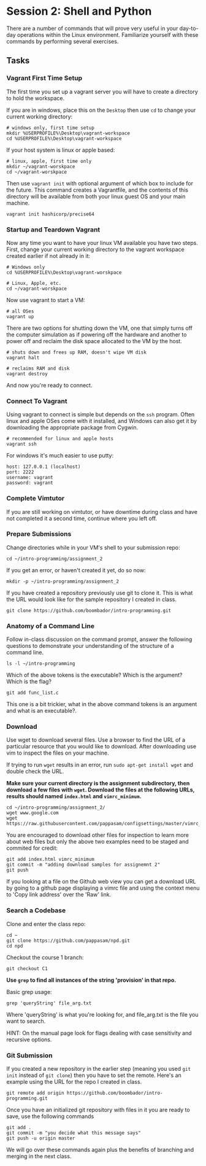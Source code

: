 
# Session 2: Shell and Python

There are a number of commands that will prove very useful in your day-to-day
operations within the Linux environment. Familiarize yourself with these
commands by performing several exercises.

## Tasks

### Vagrant First Time Setup

The first time you set up a vagrant server you will have to create a directory
to hold the workspace.

If you are in windows, place this on the `Desktop` then use `cd`
to change your current working directory:

    # windows only, first time setup
    mkdir %USERPROFILE%\Desktop\vagrant-workspace
    cd %USERPROFILE%\Desktop\vagrant-workspace

If your host system is linux or apple based:

    # linux, apple, first time only
    mkdir ~/vagrant-worskpace
    cd ~/vagrant-worskpace

Then use `vagrant init` with optional argument of which box to include for the
future. This command creates a Vagrantfile, and the contents of this directory
will be available from both your linux guest OS and your main machine.

    vagrant init hashicorp/precise64

### Startup and Teardown Vagrant

Now any time you want to have your linux VM available you have two steps. First,
change your current working directory to the vagrant workspace created earlier
if not already in it:

    # Windows only
    cd %USERPROFILE%\Desktop\vagrant-worskpace

    # Linux, Apple, etc.
    cd ~/vagrant-worskpace

Now use vagrant to start a VM:

    # all OSes
    vagrant up

There are two options for shutting down the VM, one that simply turns off the
computer simulation as if powering off the hardware and another to power off and
reclaim the disk space allocated to the VM by the host.

    # shuts down and frees up RAM, doesn't wipe VM disk
    vagrant halt

    # reclaims RAM and disk
    vagrant destroy

And now you're ready to connect.

### Connect To Vagrant

Using vagrant to connect is simple but depends on the `ssh` program. Often linux
and apple OSes come with it installed, and Windows can also get it by
downloading the appropriate package from Cygwin.

    # recommended for linux and apple hosts
    vagrant ssh 

For windows it's much easier to use putty:

    host: 127.0.0.1 (localhost)
    port: 2222
    username: vagrant
    password: vagrant

### Complete Vimtutor

If you are still working on vimtutor, or have downtime during class and have not
completed it a second time, continue where you left off.

### Prepare Submissions

Change directories while in your VM's shell to your submission repo:

    cd ~/intro-programming/assignment_2

If you get an error, or haven't created it yet, do so now:

    mkdir -p ~/intro-programming/assignment_2

If you have created a repository previously use git to clone it. This is what
the URL would look like for the sample repository I created in class.

    git clone https://github.com/boombador/intro-programming.git

### Anatomy of a Command Line

Follow in-class discussion on the command prompt, answer the following questions
to demonstrate your understanding of the structure of a command line.

    ls -l ~/intro-programming

Which of the above tokens is the executable? Which is the argument? Which is the
flag?

    git add func_list.c

This one is a bit trickier, what in the above command tokens is an argument and
what is an executable?.

### Download

Use wget to download several files. Use a browser to find the URL of a
particular resource that you would like to download. After downloading
use vim to inspect the files on your machine.

If trying to run `wget` results in an error, run `sudo apt-get install wget` and
double check the URL.

**Make sure your current directory is the assignment subdirectory, then download
a few files with `wget`. Download the files at the following URLs, results
should named `index.html` and `vimrc_minimum`.**

    cd ~/intro-programming/assignment_2/
    wget www.google.com
    wget https://raw.githubusercontent.com/pappasam/configsettings/master/vimrc_minimum

You are encouraged to download other files for inspection to learn more about
web files but only the above two examples need to be staged and commited for
credit:

    git add index.html vimrc_minimum
    git commit -m "adding download samples for assignemnt 2"
    git push

If you looking at a file on the Github web view you can get a download URL by
going to a github page displaying a vimrc file and using the context menu to
'Copy link address' over the 'Raw' link.

### Search a Codebase

Clone and enter the class repo:

    cd ~
    git clone https://github.com/pappasam/npd.git
    cd npd

Checkout the course 1 branch:

    git checkout C1

**Use `grep` to find all instances of the string 'provision' in that repo.**

Basic grep usage:

    grep 'queryString' file_arg.txt

Where 'queryString' is what you're looking for, and file_arg.txt is the file you
want to search.

HINT: On the manual page look for flags dealing with case sensitivity and
recursive options.

### Git Submission

If you created a new repository in the earlier step (meaning you used `git init`
instead of `git clone`) then you have to set the remote. Here's an example using
the URL for the repo I created in class.

    git remote add origin https://github.com/boombador/intro-programming.git

Once you have an initialized git repository with files in it you are ready to
save, use the following commands

    git add .
    git commit -m "you decide what this message says"
    git push -u origin master

We will go over these commands again plus the benefits of branching and merging
in the next class.

